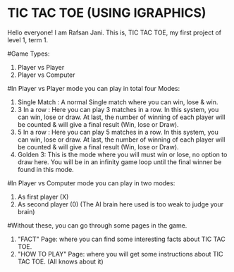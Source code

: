 # TIC TAC TOE (USING IGRAPHICS)

Hello everyone! I am Rafsan Jani. This is, TIC TAC TOE, my first project of level 1, term 1. 

#Game Types:
1. Player vs Player
2. Player vs Computer

#In Player vs Player mode you can play in total four Modes:

1. Single Match : A normal Single match where you can win, lose & win.
2. 3 In a row : Here you can play 3 matches in a row. In this system, you can win, lose or draw. At last, the number of winning of each player will be counted & will give a final result (Win, lose or Draw).
3. 5 In a row : Here you can play 5 matches in a row. In this system, you can win, lose or draw. At last, the number of winning of each player will be counted & will give a final result (Win, lose or Draw).
4. Golden 3: This is the mode where you will must win or lose, no option to draw here. You will be in an infinity game loop until the final winner be found in this mode.

#In Player vs Computer mode you can play in two modes:

1. As first player (X)
2. As second player (0)
(The AI brain here used is too weak to judge your brain)

#Without these, you can go through some pages in the game.

1. "FACT" Page: where you can find some interesting facts about TIC TAC TOE.
2. "HOW TO PLAY" Page: where you will get some instructions about TIC TAC TOE. (All knows about it)

